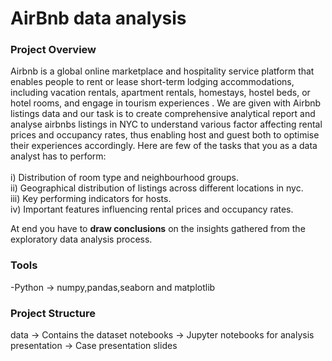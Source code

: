 # AirBnb data analysis

### Project Overview

Airbnb is a global online marketplace and hospitality service platform that enables people to rent or lease short-term lodging accommodations, including vacation rentals, apartment rentals, homestays, hostel beds, or hotel rooms, and engage in tourism experiences .
We are given with Airbnb listings data and our task is to create comprehensive analytical report and analyse airbnbs listings in NYC to understand various factor affecting rental prices and occupancy rates, thus enabling host and guest both to optimise their experiences accordingly. Here are few of the tasks that you as a data analyst has to perform:<br><br>
i)	 Distribution of room type and neighbourhood groups.<br>
ii)	 Geographical distribution of listings across different locations in nyc.<br>
iii) Key performing indicators for hosts.<br>
iv)	 Important features influencing rental prices and occupancy rates.

At end you have to **draw conclusions** on the insights gathered from the exploratory data analysis process.
### Tools
-Python -> numpy,pandas,seaborn and matplotlib

### Project Structure
data -> Contains the dataset
notebooks -> Jupyter notebooks for analysis
presentation -> Case presentation slides

